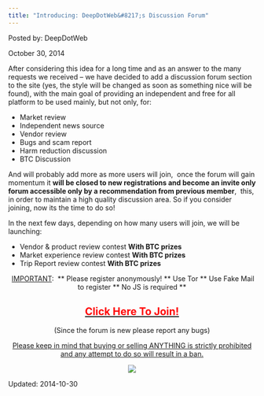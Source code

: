 ```yaml
---
title: "Introducing: DeepDotWeb&#8217;s Discussion Forum"
---
```


Posted by: DeepDotWeb

<span>October 30, 2014</span>

<p>After considering this idea for a long time and as an answer to the many requests we received &#8211; we have decided to add a discussion forum section to the site (yes, the style will be changed as soon as something nice will be found), with the main goal of providing an independent and free for all platform to be used mainly, but not only, for:</p>
<ul>
<li>Market review</li>
<li>Independent news source</li>
<li>Vendor review</li>
<li>Bugs and scam report</li>
<li>Harm reduction discussion</li>
<li>BTC Discussion</li>
</ul>
<p>And will probably add more as more users will join,  once the forum will gain momentum it <strong>will be closed to new registrations and become an invite only forum accessible only by a recommendation from previous member</strong>,  this, in order to maintain a high quality discussion area. So if you consider joining, now its the time to do so!</p>
<p>In the next few days, depending on how many users will join, we will be launching:</p>
<ul>
<li>Vendor &amp; product review contest <strong>With BTC prizes</strong></li>
<li>Market experience review contest <strong>With BTC prizes</strong></li>
<li>Trip Report review contest <strong>With BTC prizes</strong></li>
</ul>
<p style="text-align: center;"> <span style="text-decoration: underline;">IMPORTANT</span>:  ** Please register anonymously! ** Use Tor ** Use Fake Mail to register ** No JS is required **</p>
<h2 style="text-align: center;"><strong><a href="forum/" target="_blank"><span style="color: #ff0000;">Click Here To Join!</span></a></strong></h2>
<p style="text-align: center;">(Since the forum is new please report any bugs)</p>
<p style="text-align: center;"><span style="text-decoration: underline;">Please keep in mind that buying or selling ANYTHING is strictly prohibited and any attempt to do so will result in a ban.</span></p>
<p style="text-align: center;">

<img src="https://info-gir.github.io/deepdotweb/imgs/2014/10/forum.png"/>

Updated: 2014-10-30
    
